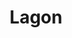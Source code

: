 ---
git: https://github.com/lagonapp/lagon
logohandle: lagonapp
sort: lagon
title: Lagon
twitter: https://x.com/lagonapp
website: https://lagon.app/
---